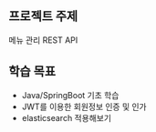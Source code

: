 
## 프로젝트 주제

메뉴 관리 REST API


## 학습 목표

* Java/SpringBoot 기초 학습
* JWT를 이용한 회원정보 인증 및 인가
* elasticsearch 적용해보기
